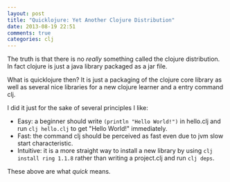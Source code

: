 ```yaml
---
layout: post
title: "Quicklojure: Yet Another Clojure Distribution"
date: 2013-08-19 22:51
comments: true
categories: clj
---
```


The truth is that there is no *really* something called the clojure distribution. In fact clojure is just a java library packaged as a jar file.

What is quicklojure then? It is just a packaging of the clojure core library as well as several nice libraries for a new clojure learner and a entry command clj.

I did it just for the sake of several principles I like:

* Easy: a beginner should write ```(println "Hello World!")``` in hello.clj and run ```clj hello.clj``` to get "Hello World!" immediately.
* Fast: the command clj should be perceived as fast even due to jvm slow start characteristic.
* Intuitive: it is a more straight way to install a new library by using ```clj install ring 1.1.8``` rather than writing a project.clj and run ```clj deps```.

These above are what *quick* means.


